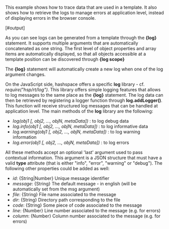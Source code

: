 This example shows how to trace data that are used in a template. It also shows how to retrieve the logs to manage errors at application level, instead of displaying errors in the browser console.

[#output]

As you can see logs can be generated from a template through the **{log}** statement. It supports multiple arguments that are automatically concatenated as one string. The first level of object properties and array items are automatically displayed, so that all objects accessible at a template position can be discovered through **{log scope}**

The **{log}** statement will automatically create a new log when one of the log argument changes.

On the JavaScript side, hashspace offers a specific **log** library - cf. *require("hsp/rt/log")*. This library offers simple logging features that allows to log messages to the same place as the **{log}** statement. The log data can then be retrieved by registering a logger function through **log.addLogger()**. This function will receive structured log messages that can be handled at application level. The main methods of the **log** library are the following:

 - *log(obj1 [, obj2, ..., objN, metaData])* : to log debug data
 - *log.info(obj1 [, obj2, ..., objN, metaData])* : to log informative data
 - *log.warning(obj1 [, obj2, ..., objN, metaData])* : to log warning information
 - *log.error(obj1 [, obj2, ..., objN, metaData])* : to log errors

All these methods accept an optional 'last' argument used to pass contextual information. This argument is a JSON structure that must have a valid **type** attribute (that is either "info", "error", "warning" or "debug"). The following other properties could be added as well:

 - *id*: {String|Number} Unique message identifier
 - *message*: {String} The default message - in english (will be automatically set from the msg argument)
 - *file*: {String} File name associated to the message 
 - *dir*: {String} Directory path corresponding to the file
 - *code*: {String} Some piece of code associated to the message
 - *line*: {Number} Line number associated to the message (e.g. for errors)
 - *column*: {Number} Column number associated to the message (e.g. for errors) 